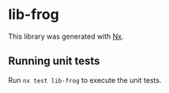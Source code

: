 # lib-frog

This library was generated with [Nx](https://nx.dev).

## Running unit tests

Run `nx test lib-frog` to execute the unit tests.
